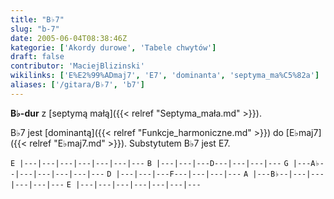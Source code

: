 ```yaml
---
title: "B♭7"
slug: "b-7"
date: 2005-06-04T08:38:46Z
kategorie: ['Akordy durowe', 'Tabele chwytów']
draft: false
contributor: 'MaciejBlizinski'
wikilinks: ['E%E2%99%ADmaj7', 'E7', 'dominanta', 'septyma_ma%C5%82a']
aliases: ['/gitara/B♭7', 'b7']
---
```

**B♭-dur** z [septymą małą]({{< relref "Septyma_mała.md" >}}).

B♭7 jest [dominantą]({{< relref "Funkcje_harmoniczne.md" >}}) do
[E♭maj7]({{< relref "E♭maj7.md" >}}). Substytutem B♭7 jest
E7<!-- link nie odnosił się do niczego: 'B♭7' ('content/książka/B♭7.md') links to 'E7' ('content/książka/E7.md') and that does not exist -->.

`E |---|---|---|---|---|---|---`
`B |---|---|---D---|---|---|---`
`G |---A♭--|---|---|---|---|---`
`D |---|---|---F---|---|---|---`
`A |---B♭--|---|---|---|---|---`
`E |---|---|---|---|---|---|---`



